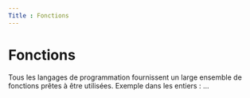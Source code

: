 ```yaml
---
Title : Fonctions
---
```


# Fonctions
Tous les langages de programmation fournissent un large ensemble de fonctions prêtes à être utilisées. Exemple dans les entiers : ...
